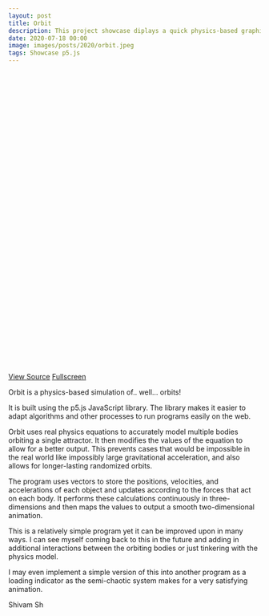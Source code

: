 ```yaml
---
layout: post
title: Orbit
description: This project showcase diplays a quick physics-based graphical simulation of orbiting bodies with p5.js
date: 2020-07-18 00:00
image: images/posts/2020/orbit.jpeg
tags: Showcase p5.js
---
```


<div id="sketch" style="height: 600px"></div>
<a href="https://github.com/shivam-sh/p5-experiments/tree/master/sketches/orbit" class="button special" style="margin: 1em 0 0 0">View Source</a>
<a href="https://shivam-sh.github.io/p5-experiments/subpages/orbit.html" class="button" style="margin: 1em 0 0 0">Fullscreen</a>

Orbit is a physics-based simulation of.. well... orbits!

It is built using the p5.js JavaScript library. The library makes it easier to adapt algorithms and other processes to run programs easily on the web.

Orbit uses real physics equations to accurately model  multiple bodies orbiting a single attractor. It then modifies the values of the equation to allow for a better output. This prevents cases that would be impossible in the real world like impossibly large gravitational acceleration, and also allows for longer-lasting randomized orbits.

The program uses vectors to store the positions, velocities, and accelerations of each object and updates according to the forces that act on each body. It performs these calculations continuously in three-dimensions and then maps the values to output a smooth two-dimensional animation.

This is a relatively simple program yet it can be improved upon in many ways. I can see myself coming back to this in the future and adding in additional interactions between the orbiting bodies or just tinkering with the physics model.

I may even implement a simple version of this into another program as a loading indicator as the semi-chaotic system makes for a very satisfying animation.

Shivam Sh
